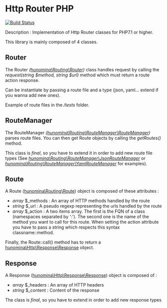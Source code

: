 # Http Router PHP

[![Build Status](https://travis-ci.com/hunomina/http-router-php.svg?branch=master)](https://travis-ci.com/hunomina/http-router-php)

Description : Implementation of Http Router classes for PHP7.1 or higher.

This library is mainly composed of 4 classes.

## Router

The Router *([hunomina\Routing\Router](https://github.com/hunomina/http-router-php/blob/master/src/Routing/Router.php))* class handles request by calling the *request(string $method, string $url)* method which must return a route action response.

Can be instantiate by passing a route file and a type (json, yaml... extend if you wanna add new ones).

Example of route files in the */tests* folder.

## RouteManager

The RouteManager *([hunomina\Routing\RouteManager\RouteManager](https://github.com/hunomina/http-router-php/blob/master/src/Routing/RouteManager/RouteManager.php))* parses route files. You can then get Route objects by calling the *getRoutes()* method.

This class is *final*, so you have to extend it in order to add new route file types
(See *[hunomina\Routing\RouteManager\JsonRouteManager](https://github.com/hunomina/http-router-php/blob/master/src/Routing/RouteManager/JsonRouteManager.php)* or *[hunomina\Routing\RouteManager\YamlRouteManager](https://github.com/hunomina/http-router-php/blob/master/src/Routing/RouteManager/YamlRouteManager.php)* for examples).

## Route

A Route ([hunomina\Routing\Route](https://github.com/hunomina/http-router-php/blob/master/src/Routing/Route.php)) object is composed of these attributes :

- *array* $_methods : An array of HTTP methods handled by the route
- *string* $_url : A pseudo regexp representing the urls handled by the route
- *array* $_action : A two items array. The first is the FQN of a class (namespaces separated by ':'). The second one is the name of the method you want to call for this route. When setting the action attribute you have to pass a string which respects this syntax classname::method.

Finally, the Route::call() method has to return a [hunomina\Http\Response\Response](https://github.com/hunomina/http-router-php/blob/master/src/Http/Response/Response.php) object.

## Response

A Response ([hunomina\Http\Response\Response](https://github.com/hunomina/http-router-php/blob/master/src/Http/Response/Response.php)) object is composed of :

- *array* $_headers : An array of HTTP headers
- *string* $_content : Content of the response

The class is *final*, so you have to extend in order to add new response types